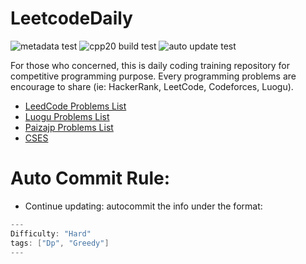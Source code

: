 # LeetcodeDaily 

![metadata test](https://github.com/cpsumsu/CodeDaily/actions/workflows/metadata-check.yml/badge.svg)
![cpp20 build test](https://github.com/cpsumsu/CodeDaily/actions/workflows/cpp_20_build.yml/badge.svg)
![auto update test](https://github.com/cpsumsu/CodeDaily/actions/workflows/auto_update_list.yml/badge.svg)

For those who concerned, this is daily coding training repository for competitive programming purpose. Every programming problems are encourage to share (ie: HackerRank, LeetCode, Codeforces, Luogu).

- [LeedCode Problems List](LeetCodeList.md)
- [Luogu Problems List](luoguList.md)
- [Paizajp Problems List](paizajpList.md)
- [CSES](https://cses.fi/problemset/list/)


# Auto Commit Rule:
- Continue updating: autocommit the info under the format:


```c++
---
Difficulty: "Hard"
tags: ["Dp", "Greedy"]
---
```
